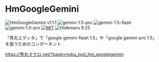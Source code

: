 # HmGoogleGemini

![HmGoogleGemini v1.1.1](https://img.shields.io/badge/HmGoogleGemini-v1.1.1-6479ff.svg)
![gemini-1.5-pro](https://img.shields.io/badge/gemini-1.5_pro-6479ff.svg)
![gemini-1.5-flash](https://img.shields.io/badge/gemini-1.5_flash-6479ff.svg)
![gemini-1.0-pro](https://img.shields.io/badge/gemini-1.0_pro-6479ff.svg)
[![MIT](https://img.shields.io/badge/license-MIT-blue.svg?style=flat)](LICENSE)
![Hidemaru 9.25](https://img.shields.io/badge/Hidemaru-v9.25-6479ff.svg)

「秀丸エディタ」で「google gemini-flash 1.5」や「google gemini-pro 1.5」を扱うためのコンポーネント

https://秀丸マクロ.net/?page=nobu_tool_hm_googlegemini
